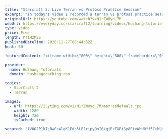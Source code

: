 ```yaml
---
title: "Starcraft 2: Live Terran vs Protoss Practice Session"
excerpt: "In today's video I recorded a terran vs protoss practice session. This week I'm working a lot on the Terran vs Protoss matchup. Let's try and figure out this frustrating matchup :)  Coaching -------------------------------------------------------------------------- Website: https://www.hushangcoaching.com"
originalUrl: https://youtube.com/watch?v=N1rZW8yd_7M
webUrl: https://everyday.cc/starcraft2/learning/videos/hushang-tutorials-starcraft-2-live-terran-vs-protoss-practice-session/
type: video
price: Free
length: PT1H2M2S
publishedDateTime: 2020-11-27T00:44:32Z
heat: 50

featuredContent: "<iframe width=\"800\" height=\"500\" frameborder=\"0\" src=\"https://www.youtube.com/embed/N1rZW8yd_7M\" allow=\"accelerometer; autoplay; encrypted-media; gyroscope; picture-in-picture\" allowfullscreen></iframe>"

provider:
  name: HuShang Tutorials
  domain: hushangcoaching.com

topics:
  - StarCraft 2
  - Terran

images:
  - url: https://i.ytimg.com/vi/N1rZW8yd_7M/maxresdefault.jpg
    width: 1280
    height: 720
    isCached: true

secured: "fV0OJP1k7sRw0s4lgK1Edb3LPJripyOoI6/qjBkFXBi3y8FivWhH0Yf5CthUiYrLJ1ZdD6a7qLAg5TrpiD0TngT4Hi/Y71OJHaXERwS0u2ksAfGbGQqfNV5bYLzyQcNr7dRjHEkE0ookPV1ZQmMdmLTfKqgk/ixChQ7mqdSeD9BPOAas4YSnMh4qiLTRxJK8bTeFO4khlD7xy896iIFkhCCogSlgcuoWvk88UIG3auaaQu+7xMvuI7yn9DUoFXg24ZsFwFD4s8R6aia06Rpy8dFvk5HIPqJhXSjbTFTR+AXfIzzHLw2cWAWDfHaxWxTX4m8TpgLN4wkJOAVIqsWFQwQPYJawSwcISFPr3URpWhIXBTa5+wh2w7w3g9iUoDlicULumZQo2lExYpTqA+HFyi4U307cKrKXn9RGcWjylws=;+gaOy7mmAOrKfDfGo1pmUg=="
---
```


